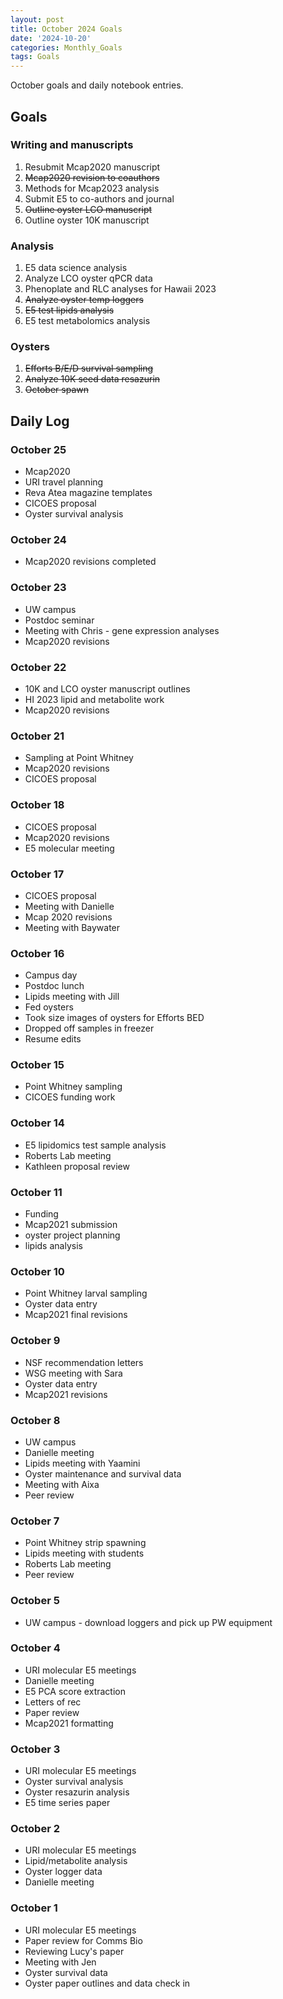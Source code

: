 ```yaml
---
layout: post
title: October 2024 Goals
date: '2024-10-20'
categories: Monthly_Goals
tags: Goals
---
```


October goals and daily notebook entries. 

## Goals  

### Writing and manuscripts 
              
1. Resubmit Mcap2020 manuscript
2. ~~Mcap2020 revision to coauthors~~
2. Methods for Mcap2023 analysis
3. Submit E5 to co-authors and journal
4. ~~Outline oyster LCO manuscript~~
5. Outline oyster 10K manuscript 

### Analysis

1. E5 data science analysis 
2. Analyze LCO oyster qPCR data
3. Phenoplate and RLC analyses for Hawaii 2023
4. ~~Analyze oyster temp loggers~~
5. ~~E5 test lipids analysis~~
6. E5 test metabolomics analysis

### Oysters 
 
1. ~~Efforts B/E/D survival sampling~~ 
2. ~~Analyze 10K seed data resazurin~~ 
3. ~~October spawn~~

## **Daily Log**   

### October 25

- Mcap2020 
- URI travel planning 
- Reva Atea magazine templates 
- CICOES proposal 
- Oyster survival analysis

### October 24

- Mcap2020 revisions completed 

### October 23

- UW campus
- Postdoc seminar
- Meeting with Chris - gene expression analyses 
- Mcap2020 revisions 

### October 22

- 10K and LCO oyster manuscript outlines
- HI 2023 lipid and metabolite work 
- Mcap2020 revisions 

### October 21 

- Sampling at Point Whitney
- Mcap2020 revisions
- CICOES proposal 

### October 18 

- CICOES proposal
- Mcap2020 revisions
- E5 molecular meeting

### October 17 

- CICOES proposal
- Meeting with Danielle 
- Mcap 2020 revisions
- Meeting with Baywater 

### October 16 

- Campus day 
- Postdoc lunch 
- Lipids meeting with Jill 
- Fed oysters 
- Took size images of oysters for Efforts BED 
- Dropped off samples in freezer 
- Resume edits 

### October 15 

- Point Whitney sampling
- CICOES funding work 

### October 14 

- E5 lipidomics test sample analysis 
- Roberts Lab meeting
- Kathleen proposal review 

### October 11 

- Funding
- Mcap2021 submission
- oyster project planning
- lipids analysis 

### October 10

- Point Whitney larval sampling 
- Oyster data entry 
- Mcap2021 final revisions

### October 9

- NSF recommendation letters 
- WSG meeting with Sara 
- Oyster data entry 
- Mcap2021 revisions

### October 8

- UW campus
- Danielle meeting 
- Lipids meeting with Yaamini
- Oyster maintenance and survival data 
- Meeting with Aixa 
- Peer review
 
### October 7

- Point Whitney strip spawning 
- Lipids meeting with students 
- Roberts Lab meeting 
- Peer review 

### October 5

- UW campus - download loggers and pick up PW equipment 

### October 4

- URI molecular E5 meetings 
- Danielle meeting 
- E5 PCA score extraction 
- Letters of rec 
- Paper review 
- Mcap2021 formatting 

### October 3

- URI molecular E5 meetings 
- Oyster survival analysis 
- Oyster resazurin analysis 
- E5 time series paper 

### October 2

- URI molecular E5 meetings 
- Lipid/metabolite analysis 
- Oyster logger data 
- Danielle meeting

### October 1

- URI molecular E5 meetings 
- Paper review for Comms Bio
- Reviewing Lucy's paper
- Meeting with Jen 
- Oyster survival data 
- Oyster paper outlines and data check in 